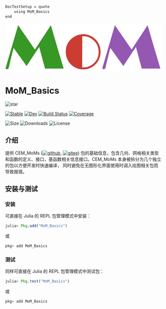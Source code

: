 ```@meta
DocTestSetup = quote
    using MoM_Basics
end
```

![logo](./assets/logo.png)

# MoM_Basics

![star](https://img.shields.io/github/stars/deltaeecs/MoM_Basics.jl?style=social)

[![Stable](https://img.shields.io/badge/docs-stable-blue.svg)](https://deltaeecs.github.io/MoM_Basics.jl/)
[![Dev](https://img.shields.io/badge/docs-dev-blue.svg)](https://deltaeecs.github.io/MoM_Basics.jl/dev/)
[![Build Status](https://github.com/deltaeecs/MoM_Basics.jl/actions/workflows/CI.yml/badge.svg?branch=master)](https://github.com/deltaeecs/MoM_Basics.jl/actions/workflows/CI.yml?query=branch%3Amaster)
[![Coverage](https://codecov.io/gh/deltaeecs/MoM_Basics.jl/branch/master/graph/badge.svg)](https://codecov.io/gh/deltaeecs/MoM_Basics.jl)

![Size](https://img.shields.io/github/repo-size/deltaeecs/MoM_Basics.jl
)
![Downloads](https://img.shields.io/github/downloads/deltaeecs/MoM_Basics.jl/total)
![License](https://img.shields.io/github/license/deltaeecs/MoM_Basics.jl)

## 介绍

提供 CEM\_MoMs ([![github](https://img.shields.io/badge/github-blue.svg)](https://github.com/deltaeecs/CEM_MoMs.jl), [![gitee](https://img.shields.io/badge/gitee-red.svg)](https://gitee.com/deltaeecs/CEM_MoMs.jl)) 包的基础信息，包含几何、网格相关类型和函数的定义、接口，基函数相关信息接口。CEM_MoMs 本身被拆分为几个独立的包以方便开发时快速编译， 同时避免在无图形化界面使用时调入绘图相关包而导致报错。

## 安装与测试

### 安装

可直接在 Julia 的 REPL 包管理模式中安装：

```julia
julia> Pkg.add("MoM_Basics")
```

或

```julia
pkg> add MoM_Basics
```

### 测试

同样可直接在 Julia 的 REPL 包管理模式中测试包：

```julia
julia> Pkg.test("MoM_Basics")
```

或

```julia
pkg> add MoM_Basics
```

